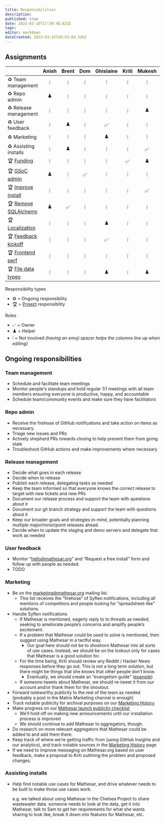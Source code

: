 ```yaml
---
title: Responsibilities
description: 
published: true
date: 2023-03-16T17:39:48.623Z
tags: 
editor: markdown
dateCreated: 2023-03-15T20:53:04.526Z
---
```


## Assignments

|                           | Anish | Brent | Dom  | Ghislaine | Kriti | Mukesh | Pavish | Rajat | Sean |
| --                        | :--:  | :--:  | :--: | :--:      |  :--: | :--:   | :--:   | :--:  | :--: |
| ♻️ Team management        | ❕    | ❕    | ❕   | ❕        | ❕    | ❕    | ❕     | ❕    | ✅   |
| ♻️ Repo admin             | ♟️     | ❕    | ❕   | ❕        | ❕    | ❕    | ✅     | ❕    | ❕   |
| ♻️ Release management     | ❕    | ❕    | ❕   | ❕        | ❕    | ♟️    | ✅     | ❕    | ❕   |
| ♻️ User feedback          | ❕    | ♟️    | ❕   | ✅        | ❕    | ❕    | ♟️     | ❕    | ❕   |
| ♻️ Marketing              | ❕    | ❕    | ❕   | ♟️        | ❕    | ❕    | ❕     | ✅    | ♟️   |
| ♻️ Assisting installs     | ❕    | ♟️    | ❕   | ❕        | ❕    | ✅    | ❕     | ❕    | ❕   |
| 🏆 [Funding][1]           | ❕    | ❕    | ❕   | ❕        | ✅    | ♟️    | ❕     | ❕    | ♟️   |
| 🏆 [GSoC admin][2]        | ♟️     | ❕    | ✅   | ❕        | ❕    | ❕    | ❕     | ❕    | ❕   |
| 🏆 [Improve install][3]   | ❕    | ❕    | ❕   | ❕        | ❕    | ✅    | ♟️     | ❕    | ❕   |
| 🏆 [Remove SQLAlchemy][4] | ♟️     | ✅    | ❕   | ❕        | ❕    | ❕    | ❕     | ❕    | ❕   |
| 🏆 [Localization][5]      | ❕    | ❕    | ❕   | ♟️        | ❕    | ❕    | ❕     | ✅    | ❕   |
| 🏆 [Feedback kickoff][6]  | ❕    | ❕    | ❕   | ✅        | ❕    | ❕    | ❕     | ❕    | ❕   |
| 🏆 [Frontend perf][7]     | ❕    | ❕    | ❕   | ❕        | ❕    | ❕    | ✅     | ❕    | ♟️   |
| 🏆 [File data types][8]   | ❕    | ❕    | ❕   | ♟️        | ❕    | ♟️    | ❕     | ❕    | ✅   |

[1]: ./projects/funding.md
[2]: ./projects/gsoc-2023-admin.md
[3]: ./projects/installation-improvements.md
[4]: ./projects/removing-sqlalchemy.md
[5]: ./projects/localization.md
[6]: ./projects/user-feedback-kickoff.md
[7]: ./projects/frontend-tables-performance.md
[8]: ./projects/file-data-types.md

Responsibility types
- ♻️ = Ongoing responsibility
- 🏆 = [Project](./projects.md) responsibility

Roles
- ✅ = Owner
- ♟️ = Helper 
- ❕ = Not involved *(having an emoji spacer helps the columns line up when editing)*


## Ongoing responsibilities

### Team management

- Schedule and facilitate team meetings
- Monitor people's standups and hold regular 1/1 meetings with all team members ensuring everyone is productive, happy, and accountable
- Schedule team/community events and make sure they have facilitators

### Repo admin

- Receive the firehose of GitHub notifications and take action on items as necessary.
- Triage new issues and PRs
- Actively shepherd PRs towards closing to help prevent them from going stale
- Troubleshoot GitHub actions and make improvements where necessary

### Release management

- Decide what goes in each release
- Decide when to release
- Publish each release, delegating tasks as needed
- Keep the team informed so that everyone knows the correct release to target with new tickets and new PRs
- Document our release process and support the team with questions about it
- Document our git branch strategy and support the team with questions about it
- Keep our broader goals and strategies in-mind, potentially planning multiple major/minor/point releases ahead.
- Decide when to update the staging and demo servers and delegate that work as needed

### User feedback

- Monitor “hello@mathesar.org” and “Request a free install” form and follow up with people as needed.
- TODO

### Marketing

- Be on the marketing@mathesar.org mailing list.
    - This list receives the “firehose” of Syften notifications, including all mentions of competitors and people looking for “spreadsheet-like” solutions.
- Handle Syften notifications
    - If Mathesar is mentioned, eagerly reply to to threads as needed, seeking to ameliorate people’s concerns and amplify people’s excitement.
    - If a problem that Mathesar could be used to solve is mentioned, then suggest using Mathesar in a tactful way.
        - Our goal here should not be to shoehorn Mathesar into all sorts of use cases. Instead, we should be on the lookout only for cases that Mathesar is a good solution for.
    - For the time being, Kriti should review any Reddit / Hacker News responses before they go out. This is not a long term solution, but there might be things that she knows that other people don’t know.
        - Eventually, we should create an “evangelism guide” ([example](https://about.gitlab.com/handbook/marketing/community-relations/developer-evangelism/social-media/))
    - If someone tweets about Mathesar, we should re-tweet it from our account and/or thank them for the shoutout.
- Forward noteworthy publicity to the rest of the team as needed (probably a post in the Matrix Marketing channel is enough)
- Track notable publicity for archival purposes on our [Marketing History](./marketing/history.md)
- Make progress on our [Mathesar launch publicity checklist](https://github.com/centerofci/mathesar-website/issues/78)
    - We’ll hold off on making new announcements until our installation process is improved
    - We should continue to add Mathesar to aggregators, though.
- Do research on more relevant aggregators that Mathesar could be added to and add them there.
- Keep track of where we’re getting traffic from (using GitHub Insights and our analytics), and track notable sources in the [Marketing History](./marketing/history.md) page
- If we need to improve messaging on Mathesar.org based on user feedback, make a proposal to Kriti outlining the problem and proposed changes.

### Assisting installs

- Help find notable use cases for Mathesar, and drive whatever needs to be built to make those use cases work.
    
    e.g. we talked about using Mathesar in the Chelsea Project to share wastewater data. someone needs to look at the data, get it into Mathesar, talk to Sam to get her requirements for what she wants sharing to look like, break it down into features for Mathesar, etc.

